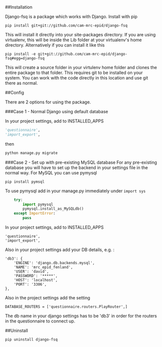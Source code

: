 
##Installation

Django-fsq is a package which works with Django.  Install with pip

    pip install git+git://github.com/cam-mrc-epid/django-fsq

This will install it directly into your site-packages directory.  If you are using virtualenv, this will be inside the Lib folder at your virtualenv's home directory.  Alternatively if you can install it like this

    pip install -e git+git://github.com/cam-mrc-epid/django-fsq#egg=django-fsq

This will create a source folder in your virtulenv home folder and clones the entire package to that folder.  This requires git to be installed on your system.  You can work with the code directly in this location and use git there as normal.

##Config

There are 2 options for using the package.

###Case 1 - Normal Django using default database

In your project settings, add to INSTALLED_APPS

```python
'questionnaire',
'import_export',
```

then
```python
python manage.py migrate
```

###Case 2 - Set up with pre-existing MySQL database
For any pre-existing database you will have to set up the backend in your settings file in the normal way.  For MySQL you can use pymysql

    pip install pymsql

To use pymysql add in your manage.py immediately under `import sys`

```python
    try:
        import pymysql
        pymysql.install_as_MySQLdb()
    except ImportError:
        pass 
```

In your project settings, add to INSTALLED_APPS

    'questionnaire',
    'import_export',
    
Also in your project settings add your DB details, e.g. :

    'db3': {
        'ENGINE': 'django.db.backends.mysql',
        'NAME': 'mrc_epid_fenland',
        'USER': 'david',
        'PASSWORD': '*****',
        'HOST': 'localhost',
        'PORT': '3306',
    },
    
Also in the project settings add the setting

    DATABASE_ROUTERS = ['questionnaire.routers.PlayRouter',]

The db name in your django settings has to be 'db3' in order for the routers in the questionnaire to connect up.
    
##Uninstall

    pip uninstall django-fsq
